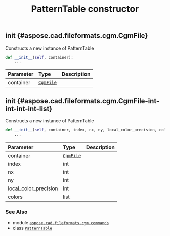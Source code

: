 ﻿---
title: PatternTable constructor
second_title: Aspose.CAD for Python via .NET API References
description: 
type: docs
weight: 10
url: /python-net/aspose.cad.fileformats.cgm.commands/patterntable/__init__/
is_root: false
---

## __init__ {#aspose.cad.fileformats.cgm.CgmFile}

Constructs a new instance of PatternTable



```python
def __init__(self, container):
    ...
```


| Parameter | Type | Description |
| :- | :- | :- |
| container | [`CgmFile`](/cad/python-net/aspose.cad.fileformats.cgm/cgmfile) |  |


## __init__ {#aspose.cad.fileformats.cgm.CgmFile-int-int-int-int-list}

Constructs a new instance of PatternTable



```python
def __init__(self, container, index, nx, ny, local_color_precision, colors):
    ...
```


| Parameter | Type | Description |
| :- | :- | :- |
| container | [`CgmFile`](/cad/python-net/aspose.cad.fileformats.cgm/cgmfile) |  |
| index | int |  |
| nx | int |  |
| ny | int |  |
| local_color_precision | int |  |
| colors | list |  |



### See Also
* module [`aspose.cad.fileformats.cgm.commands`](../../)
* class [`PatternTable`](/cad/python-net/aspose.cad.fileformats.cgm.commands/patterntable)
